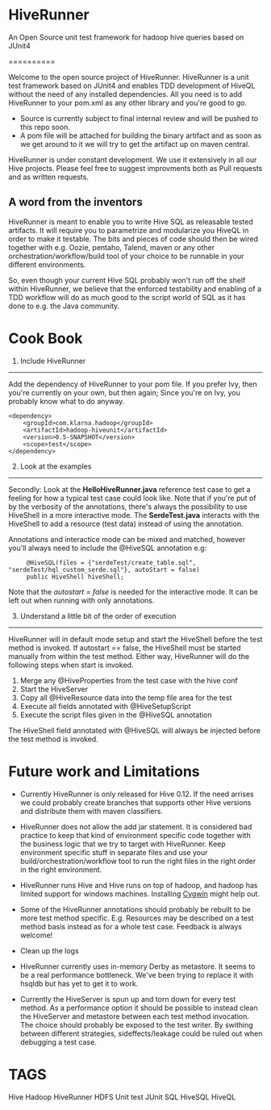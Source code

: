 HiveRunner
==========

An Open Source unit test framework for hadoop hive queries based on JUnit4

==========

Welcome to the open source project of HiveRunner. HiveRunner is a unit test framework based on JUnit4 and enables TDD development of HiveQL without the need of any installed dependencies. All you need is to add HiveRunner to your pom.xml as any other library and you're good to go.

- Source is currently subject to final internal review and will be pushed to this repo soon.
- A pom file will be attached for building the binary artifact and as soon as we get around to it we will try to get the artifact up on maven central.

HiveRunner is under constant development. We use it extensively in all our Hive projects. Please feel free to suggest improvments both as Pull requests and as written requests.


A word from the inventors
---------
HiveRunner is meant to enable you to write Hive SQL as releasable tested artifacts. It will require you to parametrize and modularize you HiveQL in order to make it testable. The bits and pieces of code should then be wired together with e.g. Oozie, pentaho, Talend, maven or any other orchestration/workflow/build tool of your choice to be runnable in your different environments. 

So, even though your current Hive SQL probably won't run off the shelf within HiveRunner, we believe that the enforced testability and enabling of a TDD workflow will do as much good to the script world of SQL as it has done to e.g. the Java community. 


Cook Book
==========

1. Include HiveRunner
----------
Add the dependency of HiveRunner to your pom file. If you prefer Ivy, then you're currently on your own, but then again; Since you're on Ivy, you probably know what to do anyway.

    <dependency>
        <groupId>com.klarna.hadoop</groupId>
        <artifactId>hadoop-hiveunit</artifactId>
        <version>0.5-SNAPSHOT</version>
        <scope>test</scope>
    </dependency>


2. Look at the examples
----------
Secondly: Look at the **HelloHiveRunner.java** reference test case to get a feeling for how a typical test case could look like. Note that if you're put of by the verbosity of the annotations, there's always the possibility to use HiveShell in a more interactive mode. The **SerdeTest.java** interacts with the HiveShell to add a resource (test data) instead of using the annotation.

Annotations and interactice mode can be mixed and matched, however you'll always need to include the @HiveSQL annotation e.g:

         @HiveSQL(files = {"serdeTest/create_table.sql", "serdeTest/hql_custom_serde.sql"}, autoStart = false)
         public HiveShell hiveShell;

Note that the *autostart = false* is needed for the interactive mode. It can be left out when running with only annotations.


3. Understand a little bit of the order of execution
----------
HiveRunner will in default mode setup and start the HiveShell before the test method is invoked. If autostart == false, the HiveShell must be started manually from within the test method. Either way, HiveRunner will do the following steps when start is invoked. 

1. Merge any @HiveProperties from the test case with the hive conf
2. Start the HiveServer
3. Copy all @HiveResource data into the temp file area for the test
4. Execute all fields annotated with @HiveSetupScript
5. Execute the script files given in the @HiveSQL annotation

The HiveShell field annotated with @HiveSQL will always be injected before the test method is invoked.


Future work and Limitations
============
* Currently HiveRunner is only released for Hive 0.12. If the need arrises we could probably create branches that supports other Hive versions and distribute them with maven classifiers.

* HiveRunner does not allow the add jar statement. It is considered bad practice to keep that
kind of environment specific code together with the business logic that we try to target
with HiveRunner. Keep environment specific stuff in separate files and use your build/orchestration/workflow tool to run the right files in the right order in the right environment.

* HiveRunner runs Hive and Hive runs on top of hadoop, and hadoop has limited support for windows machines. Installing [Cygwin](http://www.cygwin.com/ "Cygwin") might help out.

* Some of the HiveRunner annotations should probably be rebuilt to be more test method specific. E.g. Resources may be described on a test method basis instead as for a whole test case. Feedback is always welcome!

* Clean up the logs
    
* HiveRunner currently uses in-memory Derby as metastore. It seems to be a real performance bottleneck. We've been trying to replace it with hsqldb but has yet to get it to work.

* Currently the HiveServer is spun up and torn down for every test method. As a performance option it should be possible to instead clean the HiveServer and metastore between each test method invocation. The choice should probably be exposed to the test writer. By swithing between different strategies, sideffects/leakage could be ruled out when debugging a test case.


TAGS
=========
Hive Hadoop HiveRunner HDFS Unit test JUnit SQL HiveSQL HiveQL
